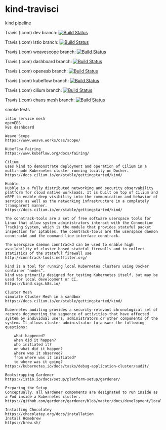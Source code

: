 # kind-travisci
kind pipeline

Travis (.com) dev branch:
[![Build Status](https://travis-ci.com/githubfoam/kind-travisci.svg?branch=master)](https://travis-ci.com/githubfoam/kind-travisci)  

Travis (.com) Istio  branch:
[![Build Status](https://travis-ci.com/githubfoam/kind-travisci.svg?branch=feature_istio)](https://travis-ci.com/githubfoam/kind-travisci) 

Travis (.com) weavescope  branch:
[![Build Status](https://travis-ci.com/githubfoam/kind-travisci.svg?branch=feature_weavescope)](https://travis-ci.com/githubfoam/kind-travisci) 

Travis (.com) dashboard  branch:
[![Build Status](https://travis-ci.com/githubfoam/kind-travisci.svg?branch=feature_k8s_dashboard)](https://travis-ci.com/githubfoam/kind-travisci) 

Travis (.com)  openesb   branch:
[![Build Status](https://travis-ci.com/githubfoam/kind-travisci.svg?branch=feature_openesb)](https://travis-ci.com/githubfoam/kind-travisci) 

Travis (.com)  kubeflow    branch:
[![Build Status](https://travis-ci.com/githubfoam/kind-travisci.svg?branch=feature_kubeflow)](https://travis-ci.com/githubfoam/kind-travisci) 

Travis (.com)  cilium    branch:
[![Build Status](https://travis-ci.com/githubfoam/kind-travisci.svg?branch=feature_cilium)](https://travis-ci.com/githubfoam/kind-travisci) 

Travis (.com)  chaos mesh    branch:
[![Build Status](https://travis-ci.com/githubfoam/kind-travisci.svg?branch=feature_chaosmesh)](https://travis-ci.com/githubfoam/kind-travisci) 

smoke tests
~~~~
istio service mesh
openEBS
k8s dashboard

Weave Scope
https://www.weave.works/oss/scope/

Kubeflow Fairing
https://www.kubeflow.org/docs/fairing/

Cilium
uses kind to demonstrate deployment and operation of Cilium in a multi-node Kubernetes cluster running locally on Docker.
https://docs.cilium.io/en/stable/gettingstarted/kind/

Hubble
Hubble is a fully distributed networking and security observability platform for cloud native workloads. It is built on top of Cilium and eBPF to enable deep visibility into the communication and behavior of services as well as the networking infrastructure in a completely transparent manner.
https://docs.cilium.io/en/stable/gettingstarted/kind/
~~~~

~~~~
The conntrack-tools are a set of free software userspace tools for Linux that allow system administrators interact with the Connection Tracking System, which is the module that provides stateful packet inspection for iptables. The conntrack-tools are the userspace daemon conntrackd and the command line interface conntrack.

The userspace daemon conntrackd can be used to enable high availability of cluster-based stateful firewalls and to collect statistics of the stateful firewall use
http://conntrack-tools.netfilter.org/
~~~~


~~~~
kind is a tool for running local Kubernetes clusters using Docker container “nodes”.
kind was primarily designed for testing Kubernetes itself, but may be used for local development or CI.
https://kind.sigs.k8s.io/
~~~~

~~~~
Cluster Mesh
simulate Cluster Mesh in a sandbox
https://docs.cilium.io/en/stable/gettingstarted/kind/
~~~~



~~~~
Kubernetes auditing provides a security-relevant chronological set of records documenting the sequence of activities that have affected system by individual users, administrators or other components of the system. It allows cluster administrator to answer the following questions:

    what happened?
    when did it happen?
    who initiated it?
    on what did it happen?
    where was it observed?
    from where was it initiated?
    to where was it going?
https://kubernetes.io/docs/tasks/debug-application-cluster/audit/
~~~~

~~~~
Bootstrapping Gardener
https://istio.io/docs/setup/platform-setup/gardener/

Preparing the Setup
Conceptually, all Gardener components are designated to run inside as a Pod inside a Kubernetes cluster.
https://github.com/gardener/gardener/blob/master/docs/development/local_setup.md
~~~~

~~~~
Installing Chocolatey
https://chocolatey.org/docs/installation
Install Homebrew
https://brew.sh/
~~~~

